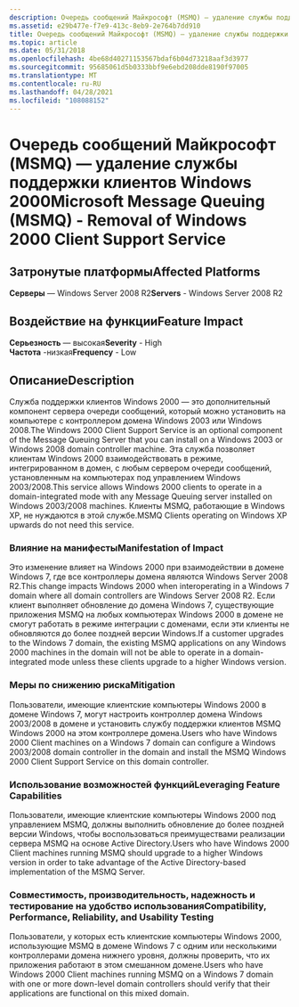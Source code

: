 ```yaml
---
description: Очередь сообщений Майкрософт (MSMQ) — удаление службы поддержки клиентов Windows 2000
ms.assetid: e29b477e-f7e9-413c-8eb9-2e764b7dd910
title: Очередь сообщений Майкрософт (MSMQ) — удаление службы поддержки клиентов Windows 2000
ms.topic: article
ms.date: 05/31/2018
ms.openlocfilehash: 4be68d40271153567bdaf6b04d73218aaf3d3977
ms.sourcegitcommit: 95685061d5b0333bbf9e6ebd208dde8190f97005
ms.translationtype: MT
ms.contentlocale: ru-RU
ms.lasthandoff: 04/28/2021
ms.locfileid: "108088152"
---
```

# <a name="microsoft-message-queuing-msmq---removal-of-windows-2000-client-support-service"></a><span data-ttu-id="6f1f7-103">Очередь сообщений Майкрософт (MSMQ) — удаление службы поддержки клиентов Windows 2000</span><span class="sxs-lookup"><span data-stu-id="6f1f7-103">Microsoft Message Queuing (MSMQ) - Removal of Windows 2000 Client Support Service</span></span>

## <a name="affected-platforms"></a><span data-ttu-id="6f1f7-104">Затронутые платформы</span><span class="sxs-lookup"><span data-stu-id="6f1f7-104">Affected Platforms</span></span>

<span data-ttu-id="6f1f7-105">**Серверы** — Windows Server 2008 R2</span><span class="sxs-lookup"><span data-stu-id="6f1f7-105">**Servers** - Windows Server 2008 R2</span></span>  



## <a name="feature-impact"></a><span data-ttu-id="6f1f7-106">Воздействие на функции</span><span class="sxs-lookup"><span data-stu-id="6f1f7-106">Feature Impact</span></span>

 <span data-ttu-id="6f1f7-107">**Серьезность** — высокая</span><span class="sxs-lookup"><span data-stu-id="6f1f7-107">**Severity** - High</span></span>  
<span data-ttu-id="6f1f7-108">**Частота** -низкая</span><span class="sxs-lookup"><span data-stu-id="6f1f7-108">**Frequency** - Low</span></span>  

## <a name="description"></a><span data-ttu-id="6f1f7-109">Описание</span><span class="sxs-lookup"><span data-stu-id="6f1f7-109">Description</span></span>

<span data-ttu-id="6f1f7-110">Служба поддержки клиентов Windows 2000 — это дополнительный компонент сервера очереди сообщений, который можно установить на компьютере с контроллером домена Windows 2003 или Windows 2008.</span><span class="sxs-lookup"><span data-stu-id="6f1f7-110">The Windows 2000 Client Support Service is an optional component of the Message Queuing Server that you can install on a Windows 2003 or Windows 2008 domain controller machine.</span></span> <span data-ttu-id="6f1f7-111">Эта служба позволяет клиентам Windows 2000 взаимодействовать в режиме, интегрированном в домен, с любым сервером очереди сообщений, установленным на компьютерах под управлением Windows 2003/2008.</span><span class="sxs-lookup"><span data-stu-id="6f1f7-111">This service allows Windows 2000 clients to operate in a domain-integrated mode with any Message Queuing server installed on Windows 2003/2008 machines.</span></span> <span data-ttu-id="6f1f7-112">Клиенты MSMQ, работающие в Windows XP, не нуждаются в этой службе.</span><span class="sxs-lookup"><span data-stu-id="6f1f7-112">MSMQ Clients operating on Windows XP upwards do not need this service.</span></span>

### <a name="manifestation-of-impact"></a><span data-ttu-id="6f1f7-113">Влияние на манифесты</span><span class="sxs-lookup"><span data-stu-id="6f1f7-113">Manifestation of Impact</span></span>

<span data-ttu-id="6f1f7-114">Это изменение влияет на Windows 2000 при взаимодействии в домене Windows 7, где все контроллеры домена являются Windows Server 2008 R2.</span><span class="sxs-lookup"><span data-stu-id="6f1f7-114">This change impacts Windows 2000 when interoperating in a Windows 7 domain where all domain controllers are Windows Server 2008 R2.</span></span> <span data-ttu-id="6f1f7-115">Если клиент выполняет обновление до домена Windows 7, существующие приложения MSMQ на любых компьютерах Windows 2000 в домене не смогут работать в режиме интеграции с доменами, если эти клиенты не обновляются до более поздней версии Windows.</span><span class="sxs-lookup"><span data-stu-id="6f1f7-115">If a customer upgrades to the Windows 7 domain, the existing MSMQ applications on any Windows 2000 machines in the domain will not be able to operate in a domain-integrated mode unless these clients upgrade to a higher Windows version.</span></span>

### <a name="mitigation"></a><span data-ttu-id="6f1f7-116">Меры по снижению риска</span><span class="sxs-lookup"><span data-stu-id="6f1f7-116">Mitigation</span></span>

<span data-ttu-id="6f1f7-117">Пользователи, имеющие клиентские компьютеры Windows 2000 в домене Windows 7, могут настроить контроллер домена Windows 2003/2008 в домене и установить службу поддержки клиентов MSMQ Windows 2000 на этом контроллере домена.</span><span class="sxs-lookup"><span data-stu-id="6f1f7-117">Users who have Windows 2000 Client machines on a Windows 7 domain can configure a Windows 2003/2008 domain controller in the domain and install the MSMQ Windows 2000 Client Support Service on this domain controller.</span></span>

### <a name="leveraging-feature-capabilities"></a><span data-ttu-id="6f1f7-118">Использование возможностей функций</span><span class="sxs-lookup"><span data-stu-id="6f1f7-118">Leveraging Feature Capabilities</span></span>

<span data-ttu-id="6f1f7-119">Пользователи, имеющие клиентские компьютеры Windows 2000 под управлением MSMQ, должны выполнить обновление до более поздней версии Windows, чтобы воспользоваться преимуществами реализации сервера MSMQ на основе Active Directory.</span><span class="sxs-lookup"><span data-stu-id="6f1f7-119">Users who have Windows 2000 Client machines running MSMQ should upgrade to a higher Windows version in order to take advantage of the Active Directory-based implementation of the MSMQ Server.</span></span>

### <a name="compatibility-performance-reliability-and-usability-testing"></a><span data-ttu-id="6f1f7-120">Совместимость, производительность, надежность и тестирование на удобство использования</span><span class="sxs-lookup"><span data-stu-id="6f1f7-120">Compatibility, Performance, Reliability, and Usability Testing</span></span>

<span data-ttu-id="6f1f7-121">Пользователи, у которых есть клиентские компьютеры Windows 2000, использующие MSMQ в домене Windows 7 с одним или несколькими контроллерами домена нижнего уровня, должны проверить, что их приложения работают в этом смешанном домене.</span><span class="sxs-lookup"><span data-stu-id="6f1f7-121">Users who have Windows 2000 Client machines running MSMQ on a Windows 7 domain with one or more down-level domain controllers should verify that their applications are functional on this mixed domain.</span></span>

 

 



